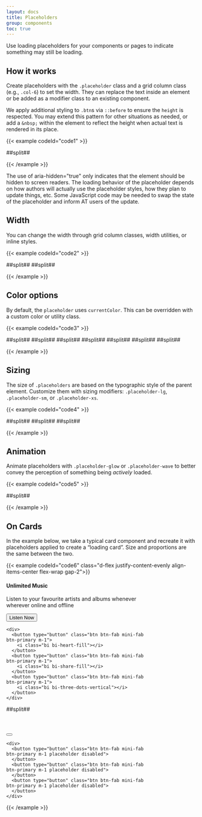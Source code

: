 ```yaml
---
layout: docs
title: Placeholders
group: components
toc: true
---
```


<p class="fs-4 ms-0 mb-4 text-secondary">Use loading placeholders for your components or pages to indicate something may still be loading.</p>

## How it works
Create placeholders with the ```.placeholder``` class and a grid column class (e.g., ```.col-6```) 
to set the width. They can replace the text inside an element or be added as a modifier class to 
an existing component.

We apply additional styling to ```.btn```s via ```::before``` to ensure the ```height``` is 
respected. You may extend this pattern for other situations as needed, or add a ```&nbsp;``` 
within the element to reflect the height when actual text is rendered in its place.

{{< example codeId="code1" >}}

<p aria-hidden="true">
  <span class="placeholder col-6"></span>
</p>
##split##
<a href="#" tabindex="-1" class="btn btn-primary disabled placeholder col-4" aria-hidden="true"></a>

{{< /example >}}

The use of aria-hidden="true" only indicates that the element should be hidden to screen readers. 
The loading behavior of the placeholder depends on how authors will actually use the placeholder 
styles, how they plan to update things, etc. Some JavaScript code may be needed to swap the state 
of the placeholder and inform AT users of the update.

## Width
You can change the width through grid column classes, width utilities, or inline styles.

{{< example codeId="code2" >}}

<span class="placeholder col-6"></span>
##split##
<span class="placeholder w-75"></span>
##split##
<span class="placeholder" style="width: 25%;"></span>

{{< /example >}}

## Color options
By default, the ```placeholder``` uses ```currentColor```. This can be overridden with a custom 
color or utility class.

{{< example codeId="code3" >}}

<span class="placeholder col-12 bg-primary"></span>
##split##
<span class="placeholder col-12 bg-secondary"></span>
##split##
<span class="placeholder col-12 bg-success"></span>
##split##
<span class="placeholder col-12 bg-info"></span>
##split##
<span class="placeholder col-12 bg-warning"></span>
##split##
<span class="placeholder col-12 bg-danger"></span>
##split##
<span class="placeholder col-12 bg-light"></span>
##split##
<span class="placeholder col-12 bg-dark"></span>

{{< /example >}}

## Sizing
The size of ```.placeholders``` are based on the typographic style of the parent element. 
Customize them with sizing modifiers: ```.placeholder-lg```, ```.placeholder-sm```, 
or ```.placeholder-xs```.

{{< example codeId="code4" >}}

<span class="placeholder col-12 placeholder-lg"></span>
##split##
<span class="placeholder col-12"></span>
##split##
<span class="placeholder col-12 placeholder-sm"></span>
##split##
<span class="placeholder col-12 placeholder-xs"></span>

{{< /example >}}

## Animation
Animate placeholders with ```.placeholder-glow``` or ```.placeholder-wave``` to better convey 
the perception of something being <i>actively</i> loaded.

{{< example codeId="code5" >}}

<p class="placeholder-glow">
  <span class="placeholder col-12"></span>
</p>
##split##
<p class="placeholder-wave">
  <span class="placeholder col-12"></span>
</p>

{{< /example >}}

## On Cards
In the example below, we take a typical card component and recreate it with placeholders applied to create a “loading card”. Size and proportions are the same between the two.

{{< example codeId="code6" class="d-flex justify-content-evenly align-items-center flex-wrap gap-2">}}

<div class="card bg-primary bg-opacity-10" style="width:400px">
  <div class="card-body">
    <h4 class="card-title text-purple">Unlimited Music</h4>
    <p class="card-text">
      Listen to your favourite artists and albums whenever wherever online
      and offline
    </p>
  </div>
  <div class="d-flex justify-content-between align-items-center flex-wrap p-2">
    <button type="button" class="btn btn-outline-primary border-0">
      Listen Now
    </button>

    <div>
      <button type="button" class="btn btn-fab mini-fab btn-primary m-1">
        <i class="bi bi-heart-fill"></i>
      </button>
      <button type="button" class="btn btn-fab mini-fab btn-primary m-1">
        <i class="bi bi-share-fill"></i>
      </button>
      <button type="button" class="btn btn-fab mini-fab btn-primary m-1">
        <i class="bi bi-three-dots-vertical"></i>
      </button>
    </div>
  </div>
</div>
##split##
<div class="card bg-primary bg-opacity-10" style="width:400px">
  <div class="card-body">
    <h4 class="card-title text-purple placeholder-glow">
      <span class="placeholder col-6">&nbsp;</span>
    </h4>
    <p class="card-text placeholder-glow">
      <span class="placeholder col-12"></span>
      <span class="placeholder col-4"></span>
    </p>
  </div>
  <div class="d-flex justify-content-between align-items-center flex-wrap p-2">
    <button type="button" class="btn btn-outline-primary border-0 placeholder disabled col-4 ms-2">
    </button>

    <div>
      <button type="button" class="btn btn-fab mini-fab btn-primary m-1 placeholder disabled">
      </button>
      <button type="button" class="btn btn-fab mini-fab btn-primary m-1 placeholder disabled">
      </button>
      <button type="button" class="btn btn-fab mini-fab btn-primary m-1 placeholder disabled">
      </button>
    </div>
  </div>
</div>

{{< /example >}}
